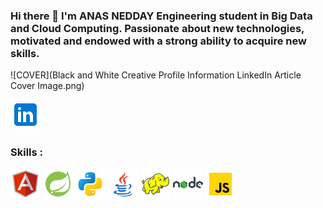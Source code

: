 ### Hi there 👋  I'm ANAS NEDDAY Engineering student in Big Data and Cloud Computing. Passionate about new technologies, motivated and endowed with a strong ability to acquire new skills.

![COVER](Black and White Creative Profile Information LinkedIn Article Cover Image.png)


[![LinkedIn](linkedin.png)](https://www.linkedin.com/in/anas-nedday-944562234/)<br>


### Skills :

![Angular](Angular.png)  ![Spring](SpringBoot.png) ![Python](Python.png)  ![Java](Java.png) ![Hadoop](Hadoop.png) ![NodeJs](NodeJs.png) ![Js](JavaScript.png)
<!--
**AnasNedday/AnasNedday** is a ✨ _special_ ✨ repository because its `README.md` (this file) appears on your GitHub profile.

Here are some ideas to get you started:

- 🔭 I’m currently working on ...
- 🌱 I’m currently learning ...
- 👯 I’m looking to collaborate on ...
- 🤔 I’m looking for help with ...
- 💬 Ask me about ...
- 📫 How to reach me: ...
- 😄 Pronouns: ...
- ⚡ Fun fact: ...
-->
